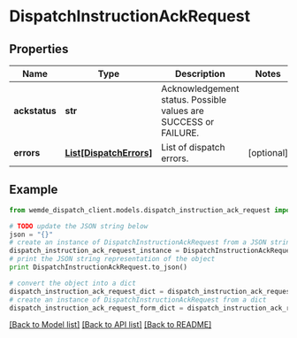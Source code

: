 # DispatchInstructionAckRequest


## Properties

Name | Type | Description | Notes
------------ | ------------- | ------------- | -------------
**ackstatus** | **str** | Acknowledgement status. Possible values are SUCCESS or FAILURE. | 
**errors** | [**List[DispatchErrors]**](DispatchErrors.md) | List of dispatch errors. | [optional] 

## Example

```python
from wemde_dispatch_client.models.dispatch_instruction_ack_request import DispatchInstructionAckRequest

# TODO update the JSON string below
json = "{}"
# create an instance of DispatchInstructionAckRequest from a JSON string
dispatch_instruction_ack_request_instance = DispatchInstructionAckRequest.from_json(json)
# print the JSON string representation of the object
print DispatchInstructionAckRequest.to_json()

# convert the object into a dict
dispatch_instruction_ack_request_dict = dispatch_instruction_ack_request_instance.to_dict()
# create an instance of DispatchInstructionAckRequest from a dict
dispatch_instruction_ack_request_form_dict = dispatch_instruction_ack_request.from_dict(dispatch_instruction_ack_request_dict)
```
[[Back to Model list]](../README.md#documentation-for-models) [[Back to API list]](../README.md#documentation-for-api-endpoints) [[Back to README]](../README.md)


